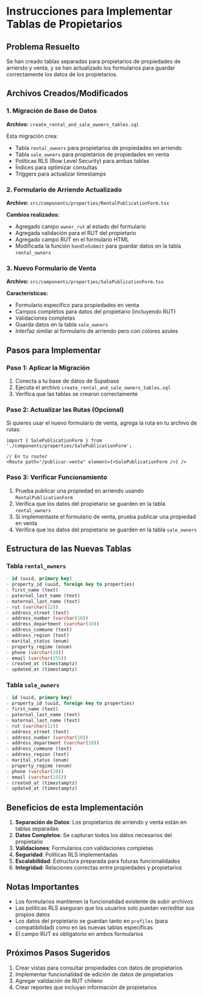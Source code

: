 # Instrucciones para Implementar Tablas de Propietarios

## Problema Resuelto
Se han creado tablas separadas para propietarios de propiedades de arriendo y venta, y se han actualizado los formularios para guardar correctamente los datos de los propietarios.

## Archivos Creados/Modificados

### 1. Migración de Base de Datos
**Archivo:** `create_rental_and_sale_owners_tables.sql`

Esta migración crea:
- Tabla `rental_owners` para propietarios de propiedades en arriendo
- Tabla `sale_owners` para propietarios de propiedades en venta
- Políticas RLS (Row Level Security) para ambas tablas
- Índices para optimizar consultas
- Triggers para actualizar timestamps

### 2. Formulario de Arriendo Actualizado
**Archivo:** `src/components/properties/RentalPublicationForm.tsx`

**Cambios realizados:**
- Agregado campo `owner_rut` al estado del formulario
- Agregada validación para el RUT del propietario
- Agregado campo RUT en el formulario HTML
- Modificada la función `handleSubmit` para guardar datos en la tabla `rental_owners`

### 3. Nuevo Formulario de Venta
**Archivo:** `src/components/properties/SalePublicationForm.tsx`

**Características:**
- Formulario específico para propiedades en venta
- Campos completos para datos del propietario (incluyendo RUT)
- Validaciones completas
- Guarda datos en la tabla `sale_owners`
- Interfaz similar al formulario de arriendo pero con colores azules

## Pasos para Implementar

### Paso 1: Aplicar la Migración
1. Conecta a tu base de datos de Supabase
2. Ejecuta el archivo `create_rental_and_sale_owners_tables.sql`
3. Verifica que las tablas se crearon correctamente

### Paso 2: Actualizar las Rutas (Opcional)
Si quieres usar el nuevo formulario de venta, agrega la ruta en tu archivo de rutas:

```tsx
import { SalePublicationForm } from './components/properties/SalePublicationForm';

// En tu router
<Route path="/publicar-venta" element={<SalePublicationForm />} />
```

### Paso 3: Verificar Funcionamiento
1. Prueba publicar una propiedad en arriendo usando `RentalPublicationForm`
2. Verifica que los datos del propietario se guarden en la tabla `rental_owners`
3. Si implementaste el formulario de venta, prueba publicar una propiedad en venta
4. Verifica que los datos del propietario se guarden en la tabla `sale_owners`

## Estructura de las Nuevas Tablas

### Tabla `rental_owners`
```sql
- id (uuid, primary key)
- property_id (uuid, foreign key to properties)
- first_name (text)
- paternal_last_name (text)
- maternal_last_name (text)
- rut (varchar(12))
- address_street (text)
- address_number (varchar(10))
- address_department (varchar(10))
- address_commune (text)
- address_region (text)
- marital_status (enum)
- property_regime (enum)
- phone (varchar(20))
- email (varchar(255))
- created_at (timestamptz)
- updated_at (timestamptz)
```

### Tabla `sale_owners`
```sql
- id (uuid, primary key)
- property_id (uuid, foreign key to properties)
- first_name (text)
- paternal_last_name (text)
- maternal_last_name (text)
- rut (varchar(12))
- address_street (text)
- address_number (varchar(10))
- address_department (varchar(10))
- address_commune (text)
- address_region (text)
- marital_status (enum)
- property_regime (enum)
- phone (varchar(20))
- email (varchar(255))
- created_at (timestamptz)
- updated_at (timestamptz)
```

## Beneficios de esta Implementación

1. **Separación de Datos**: Los propietarios de arriendo y venta están en tablas separadas
2. **Datos Completos**: Se capturan todos los datos necesarios del propietario
3. **Validaciones**: Formularios con validaciones completas
4. **Seguridad**: Políticas RLS implementadas
5. **Escalabilidad**: Estructura preparada para futuras funcionalidades
6. **Integridad**: Relaciones correctas entre propiedades y propietarios

## Notas Importantes

- Los formularios mantienen la funcionalidad existente de subir archivos
- Las políticas RLS aseguran que los usuarios solo puedan ver/editar sus propios datos
- Los datos del propietario se guardan tanto en `profiles` (para compatibilidad) como en las nuevas tablas específicas
- El campo RUT es obligatorio en ambos formularios

## Próximos Pasos Sugeridos

1. Crear vistas para consultar propiedades con datos de propietarios
2. Implementar funcionalidad de edición de datos de propietarios
3. Agregar validación de RUT chileno
4. Crear reportes que incluyan información de propietarios

